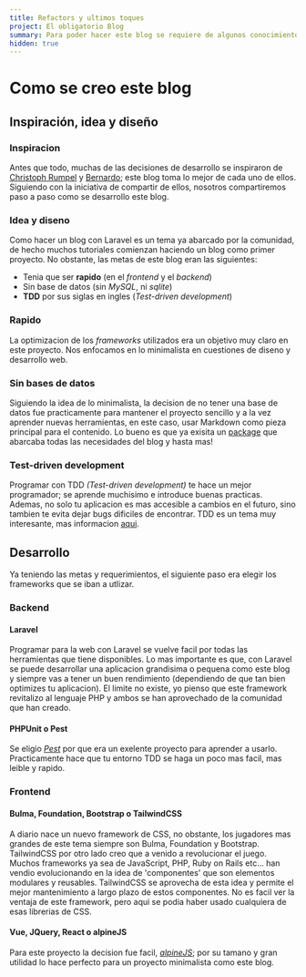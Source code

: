 ```yaml
---
title: Refactors y ultimos toques
project: El obligatorio Blog
summary: Para poder hacer este blog se requiere de algunos conocimientos requeridos para poder seguir el proyecto. Se sientan las bases para que se pueda decidir si hacerlo o no.
hidden: true
---
```


# Como se creo este blog
## Inspiración, idea y diseño
### Inspiracion
Antes que todo, muchas de las decisiones de desarrollo se inspiraron de [Christoph Rumpel](https://christoph-rumpel.com/) y [Bernardo](https://bernar.do/creating-a-simple-blog-with-laravel); este blog toma lo mejor de cada uno de ellos. Siguiendo con la iniciativa de compartir de ellos, nosotros compartiremos paso a paso como se desarrollo este blog.
### Idea y diseno
Como hacer un blog con Laravel es un tema ya abarcado por la comunidad, de hecho muchos tutoriales comienzan haciendo un blog como primer proyecto. No obstante, las metas de este blog eran las siguientes:

- Tenia que ser **rapido** (en el *frontend* y el *backend*)
- Sin base de datos (sin *MySQL*, ni *sqlite*)
- **TDD** por sus siglas en ingles (*Test-driven development*)

### Rapido
La optimizacion de los *frameworks* utilizados era un objetivo muy claro en este proyecto. Nos enfocamos en lo minimalista en cuestiones de diseno y desarrollo web.

### Sin bases de datos
Siguiendo la idea de lo minimalista, la decision de no tener una base de datos fue practicamente para mantener el proyecto sencillo y a la vez aprender nuevas herramientas, en este caso, usar Markdown como pieza principal para el contenido.  Lo bueno es que ya exisita un [package](https://github.com/spatie/sheets) que abarcaba todas las necesidades del blog y hasta mas!

### Test-driven development
Programar con TDD *(Test-driven development)* te hace un mejor programador; se aprende muchisimo e introduce buenas practicas. Ademas, no solo tu aplicacion es mas accesible a cambios en el futuro, sino tambien te evita dejar bugs dificiles de encontrar. TDD es un tema muy interesante, mas informacion [aqui](https://www.ionos.es/digitalguide/paginas-web/desarrollo-web/que-es-el-test-driven-development/).

## Desarrollo
Ya teniendo las metas y requerimientos, el siguiente paso era elegir los frameworks que se iban a utlizar.

### Backend
#### Laravel
Programar para la web con Laravel se vuelve facil por todas las herramientas que tiene disponibles. Lo mas importante es que, con Laravel se puede desarrollar una aplicacion grandisima o pequena como este blog y siempre vas a tener un buen rendimiento (dependiendo de que tan bien optimizes tu aplicacion). El limite no existe, yo pienso que este framework revitalizo al lenguaje PHP y ambos se han aprovechado de la comunidad que han creado.

#### PHPUnit o Pest
Se eligio *[Pest](https://pestphp.com/docs/plugins/laravel/)* por que era un exelente proyecto para aprender a usarlo. Practicamente hace que tu entorno TDD se haga un poco mas facil, mas leible y rapido.

### Frontend
#### Bulma, Foundation, Bootstrap o TailwindCSS
A diario nace un nuevo framework de CSS, no obstante, los jugadores mas grandes de este tema siempre son Bulma, Foundation y Bootstrap. TailwindCSS por otro lado creo que a venido a revolucionar el juego. Muchos frameworks ya sea de JavaScript, PHP, Ruby on Rails etc... han vendio evolucionando en la idea de 'componentes' que son elementos modulares y reusables. TailwindCSS se aprovecha de esta idea y permite el mejor mantenimiento a largo plazo de estos componentes. No es facil ver la ventaja de este framework, pero aqui se podia haber usado cualquiera de esas librerias de CSS.

#### Vue, JQuery, React o alpineJS
Para este proyecto la decision fue facil, *[alpineJS](https://alpinejs.dev/)*; por su tamano y gran utilidad lo hace perfecto para un proyecto minimalista como este blog.